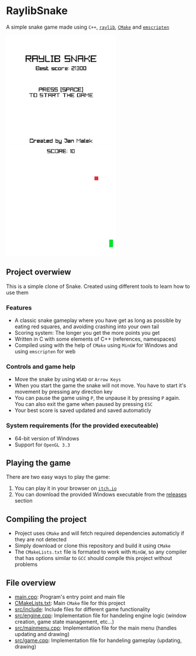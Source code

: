 # RaylibSnake

A simple snake game made using `C++`, [`raylib`](https://www.raylib.com), [`CMake`](https://cmake.org) and [`emscripten`](https://emscripten.org)

<img src="images/SnakeMenu.gif" width="300" height="300"/> <img src="images/SnakeGameplay.gif" width="300" height="300"/>

## Project overwiew

This is a simple clone of Snake. Created using different tools to learn how to use them

### Features

- A classic snake gameplay where you have get as long as possible by eating red squares, and avoiding crashing into your own tail
- Scoring system: The longer you get the more points you get
- Written in C with some elements of C++ (references, namespaces)
- Compiled using with the help of `CMake` using `MinGW` for Windows and using `emscripten` for web

### Controls and game help

- Move the snake by using `WSAD` or `Arrow Keys`
- When you start the game the snake will not move. You have to start it's movement by pressing any direction key
- You can pause the game using `P`, the unpause it by pressing `P` again. You can also exit the game when paused by pressing `ESC`
- Your best score is saved updated and saved automaticly

### System requirements (for the provided executeable)
- 64-bit version of Windows
- Support for `OpenGL 3.3`

## Playing the game

There are two easy ways to play the game:
1. You can play it in your browser on [`itch.io`](https://kdt11.itch.io/raylibsnake)
2. You can download the provided Windows executable from the [releases](https://github.com/kdt111/RaylibSnake/releases) section

## Compiling the project

- Project uses `CMake` and will fetch required dependencies automaticly if they are not detected
- Simply download or clone this repository and build it using `CMake`
- The `CMakeLists.txt` file is formated to work with `MinGW`, so any compiler that has options similar to `GCC` should compile this project without problems


## File overview

- [main.cpp](main.cpp): Program's entry point and main file
- [CMakeLists.txt](CMakeLists.txt): Main `CMake` file for this project
- [src/include](src/include): Include files for different game functionality
- [src/engine.cpp](src/engine.cpp): Implementation file for handeling engine logic (window creation, game state management, etc...)
- [src/mainmenu.cpp](src/mainmenu.cpp): Implementation file for the main menu (handles updating and drawing)
- [src/game.cpp](src/game.cpp): Implementation file for handeling gameplay (updating, drawing)
